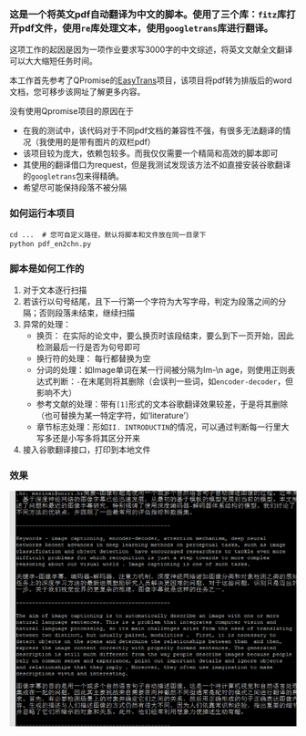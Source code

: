 

### 这是一个将英文pdf自动翻译为中文的脚本。使用了三个库：`fitz`库打开pdf文件，使用`re`库处理文本，使用`googletrans`库进行翻译。

这项工作的起因是因为一项作业要求写3000字的中文综述，将英文文献全文翻译可以大大缩短任务时间。

本工作首先参考了QPromise的[EasyTrans](https://github.com/QPromise/EasyTrans)项目，该项目将pdf转为排版后的word文档，您可移步该网址了解更多内容。

没有使用Qpromise项目的原因在于
+ 在我的测试中，该代码对于不同pdf文档的兼容性不强，有很多无法翻译的情况（我使用的是带有图片的双栏pdf）
+ 该项目较为庞大，依赖包较多。而我仅仅需要一个精简和高效的脚本即可
+ 其使用的翻译借口为request，但是我测试发现该方法不如直接安装谷歌翻译的`googletrans`包来得精确。
+ 希望尽可能保持段落不被分隔

### 如何运行本项目
```
cd ...  # 您可自定义路径，默认将脚本和文件放在同一目录下
python pdf_en2chn.py
```

### 脚本是如何工作的

1. 对于文本逐行扫描
2. 若该行以句号结尾，且下一行第一个字符为大写字母，判定为段落之间的分隔；否则段落未结束，继续扫描
3. 异常的处理：
	+ 换页： 在实际的论文中，要么换页时该段结束，要么到下一页开始，因此检测最后一行是否为句号即可
	+ 换行符的处理： 每行都替换为空
	+ 分词的处理：如Image单词在某一行间被分隔为Im-\n age，则使用正则表达式判断：`-`在末尾则将其删除（会误判一些词，如`encoder-decoder`，但影响不大）
	+ 参考文献的处理：带有`[1]`形式的文本谷歌翻译效果较差，于是将其删除（也可替换为某一特定字符，如‘literature’）
	+ 章节标志处理：形如`II. INTRODUCTIN`的情况，可以通过判断每一行里大写多还是小写多将其区分开来
4. 接入谷歌翻译接口，打印到本地文件

	
### 效果
![demo](demo_trans.png)





